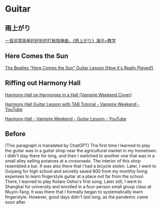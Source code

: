 # Guitar <Tag variant="brand" value="233 h" />

## 雨上がり <Tag value="1.5 h" /> <Tag variant="red" value="In progress" />

<Timestamp value="March, 2024" />

[一首非常简单的好听的打板指弹曲，《雨上がり》演示+教学](https://www.bilibili.com/video/BV1bt411f7iq)

## Here Comes the Sun <Tag value='0.5 h' /> <Tag variant="red" value="In progress" />

<Timestamp value="March, 2024" />

[The Beatles "Here Comes the Sun" Guitar Lesson (How it's Really Played!)](https://youtu.be/rbXN50g-cts?si=xQEy8LoZ6opkxIcW)

## Riffing out Harmony Hall <Tag value='2 h' /> <Tag variant="red" value="In progress" />

<Timestamp value="March, 2024" />
 
[Harmony Hall on Harmonies in a Hall (Vampire Weekend Cover)](hhttps://youtu.be/cdy84FXlW8M?si=s5w8k39ICcHga-a-)

[Harmony Hall Guitar Lesson with TAB Tutorial - Vampire Weekend - YouTube](https://www.youtube.com/watch?v=lUSDeDJt5u4)

[Harmony Hall - Vampire Weekend - Guitar Lesson - YouTube](https://www.youtube.com/watch?v=nv8ltHkna-Y)

## Before <Tag value="230 h" />

(This paragraph is translated by ChatGPT) The first time I learned to play the guitar was in a guitar shop near the agricultural market in my hometown. I didn't stay there for long, and then I switched to another one that was in a small alley selling potatoes at a crossroads. The interior of this shop resembled a bar. It was also there that I had a bicycle stolen. Later, I went to Guiyang for high school and secretly saved 800 from my monthly living expenses to learn fingerstyle guitar at a place not far from the school. There, I learned to play Kotaro Oshio's first song. Later still, I went to Shanghai for university and enrolled in a four-person small group class at Muyin-Tang. It was there that I formally began to systematically learn fingerstyle. However, good days didn't last long, as the pandemic came soon after.
